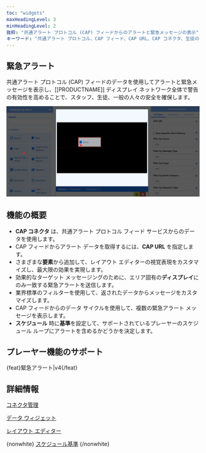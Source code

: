 ```yaml
---
toc: "widgets"
maxHeadingLevel: 3
minHeadingLevel: 2
抜粋: "共通アラート プロトコル (CAP) フィードからのアラートと緊急メッセージの表示"
キーワード: "共通アラート プロトコル、CAP フィード、CAP URL、CAP コネクタ、生徒の安全、公共アラート"
---
```


## 緊急アラート

共通アラート プロトコル (CAP) フィードのデータを使用してアラートと緊急メッセージを表示し、[[PRODUCTNAME]] ディスプレイ ネットワーク全体で警告の有効性を高めることで、スタッフ、生徒、一般の人々の安全を確保します。

![Emergency_Alerts_Elements](img/media_module_emergency_alerts_elements.png)

## 機能の概要

- **CAP コネクタ** は、共通アラート プロトコル フィード サービスからのデータを使用します。
- CAP フィードからアラート データを取得するには、**CAP URL** を指定します。
- さまざまな**要素**から追加して、レイアウト エディターの視覚表現をカスタマイズし、最大限の効果を実現します。
- 効果的なターゲット メッセージングのために、エリア固有の**ディスプレイ**にのみ一致する緊急アラートを送信します。
- 業界標準のフィルターを使用して、返されたデータからメッセージをカスタマイズします。
- CAP フィードからのデータ サイクルを使用して、複数の緊急アラート メッセージを表示します。
- **スケジュール** 時に**基準**を設定して、サポートされているプレーヤーのスケジュール ループにアラートを含めるかどうかを決定します。

## プレーヤー機能のサポート

{feat}緊急アラート|v4{/feat}

## 詳細情報

[コネクタ管理](/media_modules_connectors)

[データ ウィジェット](/layouts_editor_data_widgets)

[レイアウト エディター](/layouts_editor)

{nonwhite}
[スケジュール基準](/developer/player-control/schedule-criteria)
{/nonwhite}



